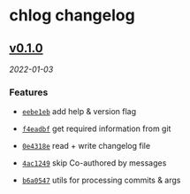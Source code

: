 # chlog changelog

<!-- CHLOG_SPLIT_MARKER -->

## [v0.1.0](https://github.com/ydcjeff/chlog/compare/46a3b87...v0.1.0)

_2022-01-03_

### Features

- [`eebe1eb`](https://github.com/ydcjeff/chlog/commit/eebe1eb) add help &
  version flag

- [`f4eadbf`](https://github.com/ydcjeff/chlog/commit/f4eadbf) get required
  information from git

- [`0e4318e`](https://github.com/ydcjeff/chlog/commit/0e4318e) read + write
  changelog file

- [`4ac1249`](https://github.com/ydcjeff/chlog/commit/4ac1249) skip Co-authored
  by messages

- [`b6a0547`](https://github.com/ydcjeff/chlog/commit/b6a0547) utils for
  processing commits & args
